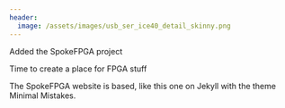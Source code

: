```yaml
---
header:
  image: /assets/images/usb_ser_ice40_detail_skinny.png
---
```


Added the SpokeFPGA project

Time to create a place for FPGA stuff

The SpokeFPGA website is based, like this one on Jekyll with the theme Minimal Mistakes.
